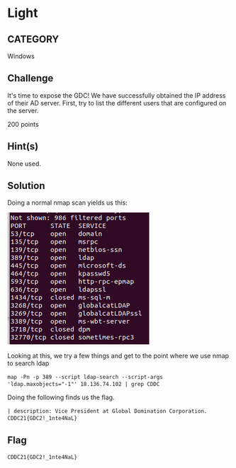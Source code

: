 # Light

## CATEGORY

Windows

## Challenge

It's time to expose the GDC! We have successfully obtained the IP address of their AD server. First, try to list the different users that are configured on the server.

200 points

## Hint(s)

None used.

## Solution

Doing a normal nmap scan yields us this:

![image](../images/NMAPWIN.png)

Looking at this, we try a few things and get to the point where we use nmap to search ldap

    map -Pn -p 389 --script ldap-search --script-args 'ldap.maxobjects="-1"' 18.136.74.102 | grep CDDC

Doing the following finds us the flag.

    | description: Vice President at Global Domination Corporation. CDDC21{GDC2!_1nte4NaL}

## Flag

    CDDC21{GDC2!_1nte4NaL}
